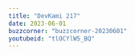 ```yaml
---
title: "DevKami 217"
date: 2023-06-01
buzzcorner: "buzzcorner-20230601"
youtubeid: "tlOCYlW5_BQ"
---
```

